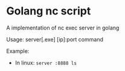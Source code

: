 # Golang nc script

A implementation of nc exec server in golang

Usage: server\[.exe\] \[ip\]:port command

Example:

- In linux: `server :8888 ls`
